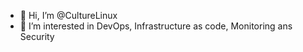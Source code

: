- 👋 Hi, I’m @CultureLinux
- 👀 I’m interested in DevOps, Infrastructure as code, Monitoring ans Security

<!---
CultureLinux/CultureLinux is a ✨ special ✨ repository because its `README.md` (this file) appears on your GitHub profile.
You can click the Preview link to take a look at your changes.
--->
